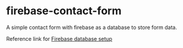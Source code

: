 # firebase-contact-form
A simple contact form with firebase as a database to store form data.

Reference link for <a href="https://www.youtube.com/watch?v=PP4Tr0l08NE" target="_blank">Firebase database setup</a>
